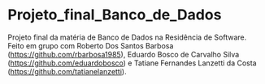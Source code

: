 # Projeto_final_Banco_de_Dados
Projeto final da matéria de Banco de Dados na Residência de Software. 
Feito em grupo com Roberto Dos Santos Barbosa (https://github.com/rbarbosa1985),  Eduardo Bosco de Carvalho Silva (https://github.com/eduardobosco) e Tatiane Fernandes Lanzetti da Costa (https://github.com/tatianelanzetti).
